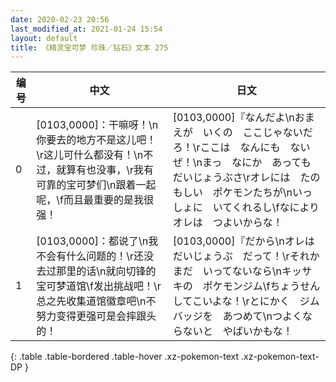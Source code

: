 ```yaml
---
date: 2020-02-23 20:56
last_modified_at: 2021-01-24 15:54
layout: default
title: 《精灵宝可梦 珍珠／钻石》文本 275
---
```

| 编号 | 中文 | 日文 |
| ---- | ---- | ---- |
| 0 | [0103,0000]：干嘛呀！\n你要去的地方不是这儿吧！\r这儿可什么都没有！\n不过，就算有也没事，\r我有可靠的宝可梦们\n跟着一起呢，\f而且最重要的是我很强！ | [0103,0000]『なんだよ\nおまえが　いくの　ここじゃないだろ！\rここは　なんにも　ないぜ！\nまっ　なにか　あっても　だいじょうぶさ\rオレには　たのもしい　ポケモンたちが\nいっしょに　いてくれるし\fなにより　オレは　つよいからな！ |
| 1 | [0103,0000]：都说了\n我不会有什么问题的！\r还没去过那里的话\n就向切锋的宝可梦道馆\f发出挑战吧！\r总之先收集道馆徽章吧\n不努力变得更强可是会摔跟头的！ | [0103,0000]『だから\nオレは　だいじょうぶ　だって！\rそれか　まだ　いってないなら\nキッサキの　ポケモンジム\fちょうせん　してこいよな！\rとにかく　ジムバッジを　あつめて\nつよくならないと　やばいかもな！ |
{: .table .table-bordered .table-hover .xz-pokemon-text .xz-pokemon-text-DP }